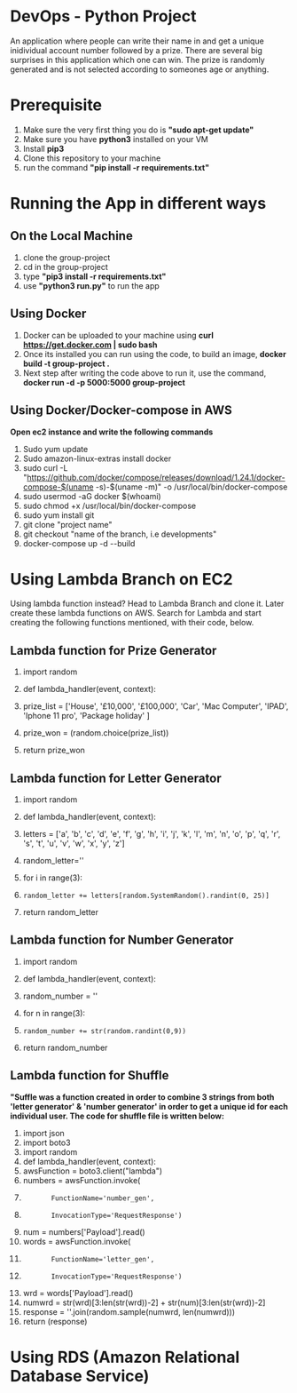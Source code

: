 # DevOps - Python Project
An application where people can write their name in and get a unique inidividual account number followed by a prize. There are several big surprises in this application which one can win. The prize is randomly generated and is not selected according to someones age or anything. 

# Prerequisite 
  1. Make sure the very first thing you do is __"sudo apt-get update"__
  2. Make sure you have __python3__ installed on your VM
  3. Install __pip3__
  4. Clone this repository to your machine
  5. run the command __"pip install -r requirements.txt"__  
  
  
 # Running the App in different ways

 ## On the Local Machine
  1. clone the group-project
  2. cd in the group-project
  3. type __"pip3 install -r requirements.txt"__
  4. use __"python3 run.py"__ to run the app
 
 ## Using Docker
  1. Docker can be uploaded to your machine using __curl https://get.docker.com | sudo bash__
  2. Once its installed you can run using the code, to build an image, __docker build -t group-project .__
  3. Next step after writing the code above to run it, use the command, __docker run -d -p 5000:5000 group-project__

 ## Using Docker/Docker-compose in AWS
 __Open ec2 instance and write the following commands__
  1. Sudo yum update 
  2. Sudo amazon-linux-extras install docker 
  3. sudo curl -L "https://github.com/docker/compose/releases/download/1.24.1/docker-compose-$(uname -s)-$(uname -m)"
      -o /usr/local/bin/docker-compose
  4. sudo usermod -aG docker $(whoami)
  5. sudo chmod +x /usr/local/bin/docker-compose
  6. sudo yum install git
  7. git clone "project name"
  8. git checkout "name of the branch, i.e developments"
  9. docker-compose up -d --build
  
# Using Lambda Branch on EC2
Using lambda function instead? Head to Lambda Branch and clone it. Later create these lambda functions on AWS. Search for Lambda and     start creating the following functions mentioned, with their code, below.
 
  ## Lambda function for Prize Generator 
   1. import random
   
   2. def lambda_handler(event, context):
   3.    prize_list = ['House', '£10,000', '£100,000', 'Car', 'Mac Computer', 'IPAD', 'Iphone 11 pro', 'Package holiday' ]
   4.   prize_won = (random.choice(prize_list))
   5.   return prize_won
      
  ## Lambda function for Letter Generator
   1. import random
  
   2. def lambda_handler(event, context):
   3.  letters = ['a', 'b', 'c', 'd', 'e', 'f', 'g', 'h', 'i', 'j', 'k', 'l', 'm', 'n', 'o', 'p', 'q', 'r', 's', 't', 'u', 'v', 'w', 'x', 'y', 'z']
   4. random_letter=''
   5. for i in range(3):
   6.     random_letter += letters[random.SystemRandom().randint(0, 25)]
   7. return random_letter
    
  ## Lambda function for Number Generator
   1. import random
   
   2. def lambda_handler(event, context):
   3.   random_number = ''
   4.   for n in range(3):
   5.     random_number += str(random.randint(0,9))
   6.   return random_number
      
 ## Lambda function for Shuffle
 __"Suffle was a function created in order to combine 3 strings from both 'letter generator' & 'number generator' in order to get a unique id for each individual user. The code for shuffle file is written below:__
 
  1. import json
  2. import boto3
  3. import random
  4. def lambda_handler(event, context):
  5.    awsFunction = boto3.client("lambda")
  6.    numbers = awsFunction.invoke(
  7.            FunctionName='number_gen',
  8.            InvocationType='RequestResponse')
  9.    num = numbers['Payload'].read()
 10.    words = awsFunction.invoke(
 11.            FunctionName='letter_gen',
 12.            InvocationType='RequestResponse')
 13.    wrd = words['Payload'].read()
 14.    numwrd = str(wrd)[3:len(str(wrd))-2] + str(num)[3:len(str(wrd))-2]
 15.    response = ''.join(random.sample(numwrd, len(numwrd)))
 16.    return (response)

# Using RDS (Amazon Relational Database Service)

   
 

